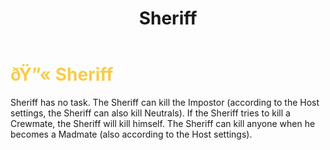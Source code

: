 ﻿---
lang: en-US
title: Sheriff
prev: Reverie
next: Veteran
---
# <font color="#f8cd46">ðŸ”« <b>Sheriff</b></font> <Badge text="Killing" type="tip" vertical="middle"/>

Sheriff has no task. The Sheriff can kill the Impostor (according to the Host settings, the Sheriff can also kill Neutrals). If the Sheriff tries to kill a Crewmate, the Sheriff will kill himself. The Sheriff can kill anyone when he becomes a Madmate (also according to the Host settings).